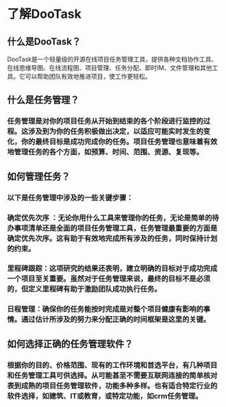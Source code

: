# 了解DooTask
## 什么是DooTask？

DooTask是一个轻量级的开源在线项目任务管理工具，提供各种文档协作工具、在线思维导图、在线流程图、项目管理、任务分配、即时IM、文件管理和其他工具。它可以帮助团队有效地推进项目，使工作更轻松。

## 什么是任务管理？

### 任务管理是对你的项目任务从开始到结束的各个阶段进行监控的过程。这涉及到为你的任务积极做出决定，以适应可能实时发生的变化，你的最终目标是成功完成你的任务。项目任务管理也意味着有效地管理任务的各个方面，如预算、时间、范围、资源、复现等。

## 如何管理任务？

### 以下是任务管理中涉及的一些关键步骤：
    
### 确定优先次序 ：无论你用什么工具来管理你的任务，无论是简单的待办事项清单还是全面的项目任务管理工具，任务管理最重要的方面是确定优先次序。这有助于有效地完成所有涉及的任务，同时保持计划的约束。
    
### 里程碑跟踪：这项研究的结果还表明，建立明确的目标对于成功完成一个项目至关重要。虽然对于任务管理来说，最终的目标不是必须的，但定义里程碑有助于激励团队成功执行任务。
    
### 日程管理：确保你的任务能按时完成是对整个项目健康有影响的事情。通过估计所涉及的努力来分配正确的时间框架是这里的关键。
    
## 如何选择正确的任务管理软件？
    
### 根据你的目的、价格范围、现有的工作环境和首选平台，有几种项目和任务管理工具可供选择。从可能甚至不需要互联网连接的简单核对表到成熟的项目任务管理软件，功能多种多样。也有适合特定行业的软件选择，如建筑、IT或教育，或特定功能，如crm任务管理。